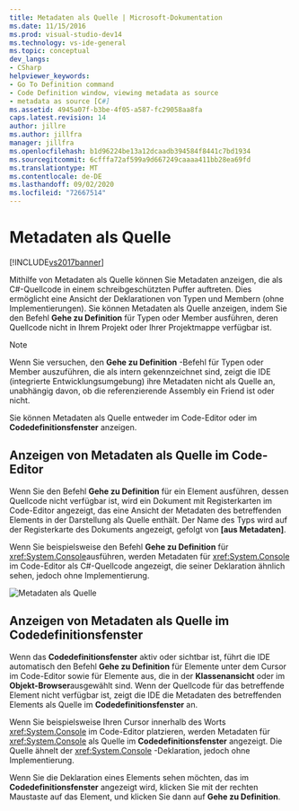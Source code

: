 ```yaml
---
title: Metadaten als Quelle | Microsoft-Dokumentation
ms.date: 11/15/2016
ms.prod: visual-studio-dev14
ms.technology: vs-ide-general
ms.topic: conceptual
dev_langs:
- CSharp
helpviewer_keywords:
- Go To Definition command
- Code Definition window, viewing metadata as source
- metadata as source [C#]
ms.assetid: 4945a07f-b3be-4f05-a587-fc29058aa8fa
caps.latest.revision: 14
author: jillre
ms.author: jillfra
manager: jillfra
ms.openlocfilehash: b1d96224be13a12dcaadb394584f8441c7bd1934
ms.sourcegitcommit: 6cfffa72af599a9d667249caaaa411bb28ea69fd
ms.translationtype: MT
ms.contentlocale: de-DE
ms.lasthandoff: 09/02/2020
ms.locfileid: "72667514"
---
```

# <a name="metadata-as-source"></a>Metadaten als Quelle
[!INCLUDE[vs2017banner](../includes/vs2017banner.md)]

Mithilfe von Metadaten als Quelle können Sie Metadaten anzeigen, die als C#-Quellcode in einem schreibgeschützten Puffer auftreten. Dies ermöglicht eine Ansicht der Deklarationen von Typen und Membern (ohne Implementierungen). Sie können Metadaten als Quelle anzeigen, indem Sie den Befehl **Gehe zu Definition** für Typen oder Member ausführen, deren Quellcode nicht in Ihrem Projekt oder Ihrer Projektmappe verfügbar ist.

> [!NOTE]
> Wenn Sie versuchen, den **Gehe zu Definition** -Befehl für Typen oder Member auszuführen, die als intern gekennzeichnet sind, zeigt die IDE (integrierte Entwicklungsumgebung) ihre Metadaten nicht als Quelle an, unabhängig davon, ob die referenzierende Assembly ein Friend ist oder nicht.

 Sie können Metadaten als Quelle entweder im Code-Editor oder im **Codedefinitionsfenster** anzeigen.

## <a name="viewing-metadata-as-source-in-the-code-editor"></a>Anzeigen von Metadaten als Quelle im Code-Editor
 Wenn Sie den Befehl **Gehe zu Definition** für ein Element ausführen, dessen Quellcode nicht verfügbar ist, wird ein Dokument mit Registerkarten im Code-Editor angezeigt, das eine Ansicht der Metadaten des betreffenden Elements in der Darstellung als Quelle enthält. Der Name des Typs wird auf der Registerkarte des Dokuments angezeigt, gefolgt von **[aus Metadaten]**.

 Wenn Sie beispielsweise den Befehl **Gehe zu Definition** für <xref:System.Console>ausführen, werden Metadaten für <xref:System.Console> im Code-Editor als C#-Quellcode angezeigt, die seiner Deklaration ähnlich sehen, jedoch ohne Implementierung.

 ![Metadaten als Quelle](../csharp-ide/media/metadatasource.png "MetadataSource")

## <a name="viewing-metadata-as-source-in-the-code-definition-window"></a>Anzeigen von Metadaten als Quelle im Codedefinitionsfenster
 Wenn das **Codedefinitionsfenster** aktiv oder sichtbar ist, führt die IDE automatisch den Befehl **Gehe zu Definition** für Elemente unter dem Cursor im Code-Editor sowie für Elemente aus, die in der **Klassenansicht** oder im **Objekt-Browser**ausgewählt sind. Wenn der Quellcode für das betreffende Element nicht verfügbar ist, zeigt die IDE die Metadaten des betreffenden Elements als Quelle im **Codedefinitionsfenster** an.

 Wenn Sie beispielsweise Ihren Cursor innerhalb des Worts <xref:System.Console> im Code-Editor platzieren, werden Metadaten für <xref:System.Console> als Quelle im **Codedefinitionsfenster** angezeigt. Die Quelle ähnelt der <xref:System.Console> -Deklaration, jedoch ohne Implementierung.

 Wenn Sie die Deklaration eines Elements sehen möchten, das im **Codedefinitionsfenster** angezeigt wird, klicken Sie mit der rechten Maustaste auf das Element, und klicken Sie dann auf **Gehe zu Definition**.